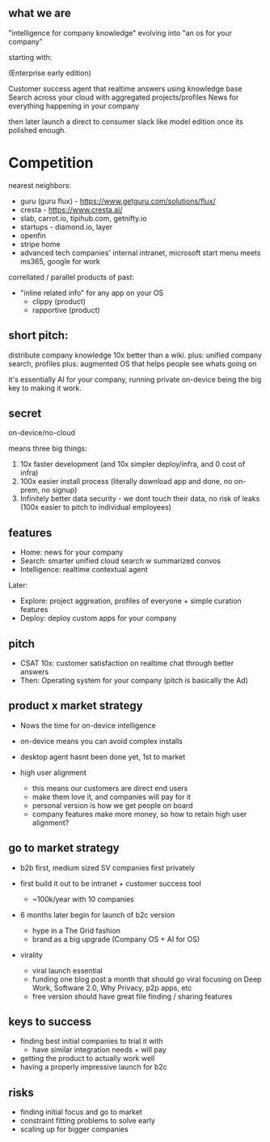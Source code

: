 ## what we are

"intelligence for company knowledge" evolving into "an os for your company"

starting with:

(Enterprise early edition)

Customer success agent that realtime answers using knowledge base
Search across your cloud with aggregated projects/profiles
News for everything happening in your company

then later launch a direct to consumer slack like model edition once its polished enough.

# Competition

nearest neighbors:

* guru (guru flux) - https://www.getguru.com/solutions/flux/
* cresta - https://www.cresta.ai/
* slab, carrot.io, tipihub.com, getnifty.io
* startups - diamond.io, layer
* openfin
* stripe home
* advanced tech companies' internal intranet, microsoft start menu meets ms365, google for work

correllated / parallel products of past:

* "inline related info" for any app on your OS
  * clippy (product)
  * rapportive (product)

## short pitch:

distribute company knowledge 10x better than a wiki.
plus: unified company search, profiles
plus: augmented OS that helps people see whats going on

it's essentially AI for your company, running private on-device being the big key to making it work.

## secret

on-device/no-cloud

means three big things:

1.  10x faster development (and 10x simpler deploy/infra, and 0 cost of infra)
2.  100x easier install process (literally download app and done, no on-prem, no signup)
3.  Infinitely better data security - we dont touch their data, no risk of leaks (100x easier to pitch to individual employees)

## features

* Home: news for your company
* Search: smarter unified cloud search w summarized convos
* Intelligence: realtime contextual agent

Later:

* Explore: project aggreation, profiles of everyone + simple curation features
* Deploy: deploy custom apps for your company

## pitch

* CSAT 10x: customer satisfaction on realtime chat through better answers
* Then: Operating system for your company (pitch is basically the Ad)

## product x market strategy

* Nows the time for on-device intelligence
* on-device means you can avoid complex installs
* desktop agent hasnt been done yet, 1st to market

* high user alignment
  * this means our customers are direct end users
  * make them love it, and companies will pay for it
  * personal version is how we get people on board
  * company features make more money, so how to retain high user alignment?

## go to market strategy

* b2b first, medium sized SV companies first privately
* first build it out to be intranet + customer success tool
  * ~100k/year with 10 companies
* 6 months later begin for launch of b2c version

  * hype in a The Grid fashion
  * brand as a big upgrade (Company OS + AI for OS)

* virality
  * viral launch essential
  * funding one blog post a month that should go viral focusing on Deep Work, Software 2.0, Why Privacy, p2p apps, etc
  * free version should have great file finding / sharing features

## keys to success

* finding best initial companies to trial it with
  * have similar integration needs + will pay
* getting the product to actually work well
* having a properly impressive launch for b2c

## risks

* finding initial focus and go to market
* constraint fitting problems to solve early
* scaling up for bigger companies
